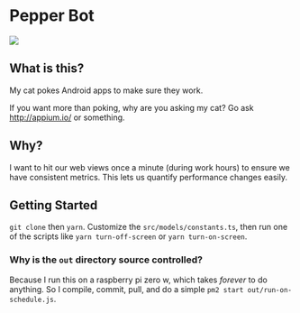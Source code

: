 # Pepper Bot
![](https://media.giphy.com/media/Vfie0DJryAde8/giphy.gif)

## What is this?
My cat pokes Android apps to make sure they work.

If you want more than poking, why are you asking my cat? Go ask http://appium.io/ or something.

## Why?
I want to hit our web views once a minute (during work hours) to ensure we have consistent metrics. This lets us quantify performance changes easily.

## Getting Started
`git clone` then `yarn`. Customize the `src/models/constants.ts`, then run one of the scripts like `yarn turn-off-screen` or `yarn turn-on-screen`.

### Why is the `out` directory source controlled?
Because I run this on a raspberry pi zero w, which takes _forever_ to do anything. So I compile, commit, pull, and do a simple `pm2 start out/run-on-schedule.js`.
